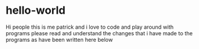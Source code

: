# hello-world

Hi people this is me patrick and i love to code and play around with programs please read and understand the changes that i have made to the programs as have been written here below

